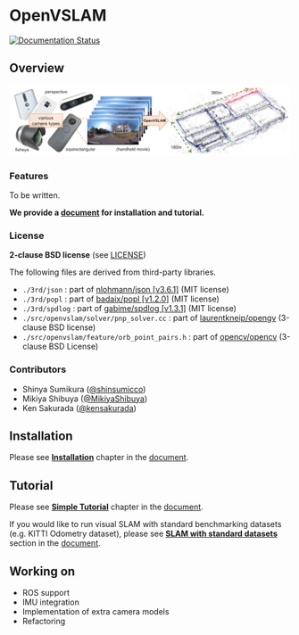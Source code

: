 # OpenVSLAM
[![Documentation Status](https://readthedocs.org/projects/openvslam/badge/?version=master)](https://openvslam.readthedocs.io/en/master/?badge=master)

## Overview

<img src="./docs/img/teaser.png">

### Features

To be written.

**We provide a [document](https://openvslam.readthedocs.io/) for installation and tutorial.**

### License

**2-clause BSD license** (see [LICENSE](./LICENSE))

The following files are derived from third-party libraries.

- `./3rd/json` : part of [nlohmann/json \[v3.6.1\]](https://github.com/nlohmann/json) (MIT license)
- `./3rd/popl` : part of [badaix/popl \[v1.2.0\]](https://github.com/badaix/popl) (MIT license)
- `./3rd/spdlog` : part of [gabime/spdlog \[v1.3.1\]](https://github.com/gabime/spdlog) (MIT license)
- `./src/openvslam/solver/pnp_solver.cc` : part of [laurentkneip/opengv](https://github.com/laurentkneip/opengv) (3-clause BSD license)
- `./src/openvslam/feature/orb_point_pairs.h` : part of [opencv/opencv](https://github.com/opencv/opencv) (3-clause BSD License)

### Contributors

- Shinya Sumikura ([@shinsumicco](https://github.com/shinsumicco))
- Mikiya Shibuya ([@MikiyaShibuya](https://github.com/MikiyaShibuya))
- Ken Sakurada ([@kensakurada](https://github.com/kensakurada))

## Installation

Please see [**Installation**](https://openvslam.readthedocs.io/en/master/installation.html) chapter in the [document](https://openvslam.readthedocs.io/).

## Tutorial

Please see [**Simple Tutorial**](https://openvslam.readthedocs.io/en/master/simple_tutorial.html) chapter in the [document](https://openvslam.readthedocs.io/).

If you would like to run visual SLAM with standard benchmarking datasets (e.g. KITTI Odometry dataset), please see [**SLAM with standard datasets**](https://openvslam.readthedocs.io/en/master/example.html#slam-with-standard-datasets) section in the [document](https://openvslam.readthedocs.io/).

## Working on

- ROS support
- IMU integration
- Implementation of extra camera models
- Refactoring
